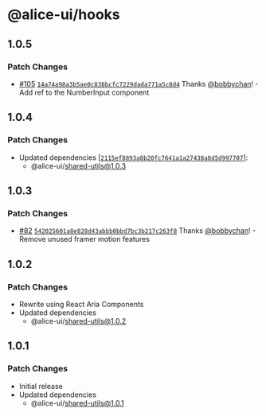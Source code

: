 # @alice-ui/hooks

## 1.0.5

### Patch Changes

- [#105](https://github.com/bobbychan/alice-ui/pull/105) [`14a74a98a3b5ae0c838bcfc7229dada771a5c8d4`](https://github.com/bobbychan/alice-ui/commit/14a74a98a3b5ae0c838bcfc7229dada771a5c8d4) Thanks [@bobbychan](https://github.com/bobbychan)! - Add ref to the NumberInput component

## 1.0.4

### Patch Changes

- Updated dependencies [[`2115ef8893a8b20fc7641a1a27438a8d5d997707`](https://github.com/bobbychan/alice-ui/commit/2115ef8893a8b20fc7641a1a27438a8d5d997707)]:
  - @alice-ui/shared-utils@1.0.3

## 1.0.3

### Patch Changes

- [#82](https://github.com/bobbychan/alice-ui/pull/82) [`542025601a8e828d43abbb0bbd7bc3b217c263f8`](https://github.com/bobbychan/alice-ui/commit/542025601a8e828d43abbb0bbd7bc3b217c263f8) Thanks [@bobbychan](https://github.com/bobbychan)! - Remove unused framer motion features

## 1.0.2

### Patch Changes

- Rewrite using React Aria Components
- Updated dependencies
  - @alice-ui/shared-utils@1.0.2

## 1.0.1

### Patch Changes

- Initial release
- Updated dependencies
  - @alice-ui/shared-utils@1.0.1
